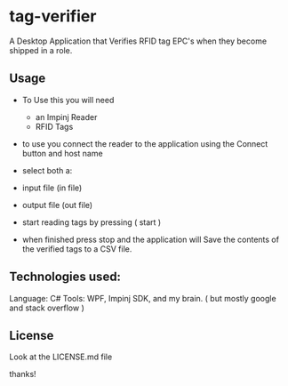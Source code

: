 # tag-verifier
A Desktop Application that Verifies RFID tag EPC's when they become shipped in a role.
 
## Usage
- To Use this you will need 
  - an Impinj Reader
  - RFID Tags
 
 - to use you connect the reader to the application using the Connect button and host name
 - select both a:
  - input file (in file)
  - output file (out file)
 - start reading tags by pressing ( start )
 - when finished press stop and the application will Save the contents of the verified tags to a CSV file.
 
 ## Technologies used:
 Language: C#
 Tools: WPF, Impinj SDK, and my brain. ( but mostly google and stack overflow )
 
 ## License
 Look at the LICENSE.md file
 
 thanks!
